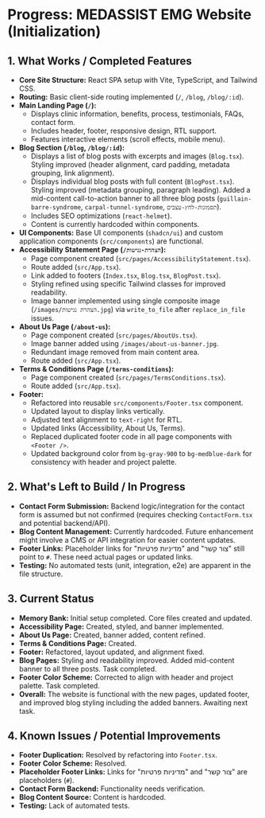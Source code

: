 # Progress: MEDASSIST EMG Website (Initialization)

## 1. What Works / Completed Features
*   **Core Site Structure:** React SPA setup with Vite, TypeScript, and Tailwind CSS.
*   **Routing:** Basic client-side routing implemented (`/`, `/blog`, `/blog/:id`).
*   **Main Landing Page (`/`):**
    *   Displays clinic information, benefits, process, testimonials, FAQs, contact form.
    *   Includes header, footer, responsive design, RTL support.
    *   Features interactive elements (scroll effects, mobile menu).
*   **Blog Section (`/blog`, `/blog/:id`):**
    *   Displays a list of blog posts with excerpts and images (`Blog.tsx`). Styling improved (header alignment, card padding, metadata grouping, link alignment).
    *   Displays individual blog posts with full content (`BlogPost.tsx`). Styling improved (metadata grouping, paragraph leading). Added a mid-content call-to-action banner to all three blog posts (`guillain-barre-syndrome`, `carpal-tunnel-syndrome`, `תסמונות-לחץ-עצבים`).
    *   Includes SEO optimizations (`react-helmet`).
    *   Content is currently hardcoded within components.
*   **UI Components:** Base UI components (`shadcn/ui`) and custom application components (`src/components`) are functional.
*   **Accessibility Statement Page (`/הצהרת-נגישות`):**
    *   Page component created (`src/pages/AccessibilityStatement.tsx`).
    *   Route added (`src/App.tsx`).
    *   Link added to footers (`Index.tsx`, `Blog.tsx`, `BlogPost.tsx`).
    *   Styling refined using specific Tailwind classes for improved readability.
    *   Image banner implemented using single composite image (`/images/הצהרת נגישות.jpg`) via `write_to_file` after `replace_in_file` issues.
*   **About Us Page (`/about-us`):**
    *   Page component created (`src/pages/AboutUs.tsx`).
    *   Image banner added using `/images/about-us-banner.jpg`.
    *   Redundant image removed from main content area.
    *   Route added (`src/App.tsx`).
*   **Terms & Conditions Page (`/terms-conditions`):**
    *   Page component created (`src/pages/TermsConditions.tsx`).
    *   Route added (`src/App.tsx`).
*   **Footer:**
    *   Refactored into reusable `src/components/Footer.tsx` component.
    *   Updated layout to display links vertically.
    *   Adjusted text alignment to `text-right` for RTL.
    *   Updated links (Accessibility, About Us, Terms).
    *   Replaced duplicated footer code in all page components with `<Footer />`.
    *   Updated background color from `bg-gray-900` to `bg-medblue-dark` for consistency with header and project palette.

## 2. What's Left to Build / In Progress
*   **Contact Form Submission:** Backend logic/integration for the contact form is assumed but not confirmed (requires checking `ContactForm.tsx` and potential backend/API).
*   **Blog Content Management:** Currently hardcoded. Future enhancement might involve a CMS or API integration for easier content updates.
*   **Footer Links:** Placeholder links for "מדיניות פרטיות" and "צור קשר" still point to `#`. These need actual pages or updated links.
*   **Testing:** No automated tests (unit, integration, e2e) are apparent in the file structure.

## 3. Current Status
*   **Memory Bank:** Initial setup completed. Core files created and updated.
*   **Accessibility Page:** Created, styled, and banner implemented.
*   **About Us Page:** Created, banner added, content refined.
*   **Terms & Conditions Page:** Created.
*   **Footer:** Refactored, layout updated, and alignment fixed.
*   **Blog Pages:** Styling and readability improved. Added mid-content banner to all three posts. Task completed.
*   **Footer Color Scheme:** Corrected to align with header and project palette. Task completed.
*   **Overall:** The website is functional with the new pages, updated footer, and improved blog styling including the added banners. Awaiting next task.

## 4. Known Issues / Potential Improvements
*   **Footer Duplication:** Resolved by refactoring into `Footer.tsx`.
*   **Footer Color Scheme:** Resolved.
*   **Placeholder Footer Links:** Links for "מדיניות פרטיות" and "צור קשר" are placeholders (`#`).
*   **Contact Form Backend:** Functionality needs verification.
*   **Blog Content Source:** Content is hardcoded.
*   **Testing:** Lack of automated tests.
